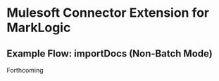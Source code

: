 # Mulesoft Connector Extension for MarkLogic

## Example Flow: importDocs (Non-Batch Mode)


Forthcoming
